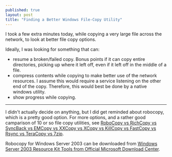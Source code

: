 ```yaml
---
published: true
layout: post
title: "Finding a Better Windows File-Copy Utility"
---
```


I took a few extra minutes today, while copying a very large file across the network, to look at better file copy options.

Ideally, I was looking for something that can:

* resume a broken/failed copy. Bonus points if it can copy entire directories, picking up where it left off, even if it left off in the middle of a file.
* compress contents while copying to make better use of the network resources. I assume this would require a service listening on the other end of the copy. Therefore, this would best be done by a native windows utility.
* show progress while copying.

---

I didn't actually decide on anything, but I did get reminded about robocopy, which is a pretty good option. For more options, and a rather good camparison of 10 or so file copy utilities, see [RoboCopy vs RichCopy vs SyncBack vs EMCopy vs XXCopy vs XCopy vs KillCopy vs FastCopy vs Rsync vs TeraCopy vs 7zip](http://mfctips.com/2013/11/01/robocopy-vs-richcopy-vs-syncback-vs-emcopy/).

Robocopy for Windows Server 2003 can be downloaded from [Windows Server 2003 Resource Kit Tools from Official Microsoft Download Center](https://www.microsoft.com/en-us/download/details.aspx?id=17657).
